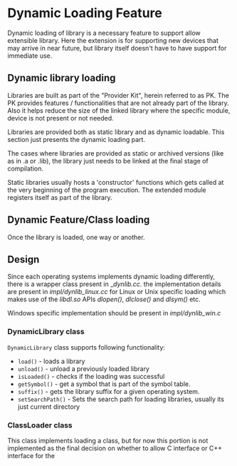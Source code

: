 # Dynamic Loading Feature
Dynamic loading of library is a necessary feature to support allow extensible
library. Here the extension is for supporting new devices that may arrive in
near future, but library itself doesn't have to have support for immediate use.

## Dynamic library loading
Libraries are built as part of the "Provider Kit", herein referred to as PK. The
PK provides features / functionalities that are not already part of the library.
Also it helps reduce the size of the linked library where the specific module,
device is not present or not needed.

Libraries are provided both as static library and as dynamic loadable. This
section just presents the dynamic loading part. 

The cases where libraries are provided as static or archived versions (like as
in .a or .lib), the library just needs to be linked at the final stage of
compilation.

Static libraries usually hosts a 'constructor' functions which gets called at
the very beginning of the program execution. The extended module registers
itself as part of the library.

## Dynamic Feature/Class loading
Once the library is loaded, one way or another.


## Design
Since each operating systems implements dynamic loading differently, there is a
wrapper class present in __dynlib.cc_. the implementation details are present in
_impl/dynlib\_linux.cc_ for Linux or Unix specific loading which makes use of
the _libdl.so_ APIs _dlopen()_, _dlclose()_ and _dlsym()_ etc.

Windows specific implementation should be present in _impl/dynlib\_win.c_

### DynamicLibrary class

`DynamicLibrary` class supports following functionality:
 - `load()` - loads a library
 - `unload()` - unload a previously loaded library
 - `isLoaded()` - checks if the loading was successful
 - `getSymbol()` - get a symbol that is part of the symbol table.
 - `suffix()` - gets the library suffix for a given operating system.
 - `setSearchPath()` - Sets the search path for loading libraries, usually its
   just current directory
 
### ClassLoader class
This class implements loading a class, but for now this portion is not
implemented as the final decision on whether to allow C interface or C++
interface for the
 
